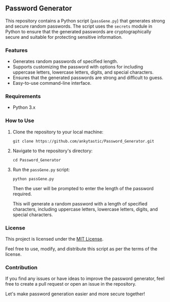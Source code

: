 ## Password Generator

This repository contains a Python script (`passGene.py`) that generates strong and secure random passwords. The script uses the `secrets` module in Python to ensure that the generated passwords are cryptographically secure and suitable for protecting sensitive information.

### Features

- Generates random passwords of specified length.
- Supports customizing the password with options for including uppercase letters, lowercase letters, digits, and special characters.
- Ensures that the generated passwords are strong and difficult to guess.
- Easy-to-use command-line interface.

### Requirements

- Python 3.x

### How to Use

1. Clone the repository to your local machine:

   ```
   git clone https://github.com/ankytastic/Password_Generator.git
   ```

2. Navigate to the repository's directory:

   ```
   cd Password_Generator
   ```

3. Run the `passGene.py` script:

   ```
   python passGene.py
   ```
   Then the user will be prompted to enter the length of the password required. 

   This will generate a random password with a length of specified characters, including uppercase letters, lowercase letters, digits, and special characters.

### License

This project is licensed under the [MIT License](https://github.com/ankytastic/Password_Generator/blob/main/LICENSE).

Feel free to use, modify, and distribute this script as per the terms of the license.

### Contribution

If you find any issues or have ideas to improve the password generator, feel free to create a pull request or open an issue in the repository.

Let's make password generation easier and more secure together!
